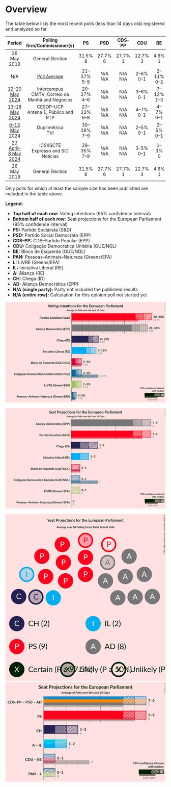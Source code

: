 # Overview

The table below lists the most recent polls (less than 14 days old) registered and analyzed so far.

| Period     | Polling firm/Commissioner(s) | PS | PSD | CDS–PP | CDU | BE | PAN | L | IL | A | CH | AD |
|:----------:|:----------------------------:|:--:|:--:|:--:|:--:|:--:|:--:|:--:|:--:|:--:|:--:|:--:|
| 26 May 2019 | General Election | 31.5% <br> 8 | 27.7% <br> 6 | 27.7% <br> 1 | 12.7% <br> 3 | 4.6% <br> 1 | 1.7% <br> 0 | 0.7% <br> 0 | 0.0% <br> 0 | 0.0% <br> 0 | 0.0% <br> 0 | 0.0% <br> 0 |
| N/A | [Poll Average](average.html) | 21–37% <br> 5–9 | N/A <br> N/A | N/A <br> N/A | 2–6% <br> 0–1 | 2–11% <br> 0–2 | 1–5% <br> 0–1 | 2–8% <br> 0–2 | 3–14% <br> 0–3 | N/A <br> N/A | 9–20% <br> 2–5 | 20–35% <br> 4–8 |
| [12–20 May 2024](2024-05-20-Intercampus.html) | Intercampus <br> CMTV, Correio da Manhã and Negócios | 20–27% <br> 4–6 | N/A <br> N/A | N/A <br> N/A | 3–6% <br> 0–1 | 7–12% <br> 1–3 | 3–6% <br> 0–1 | 5–9% <br> 1–2 | 10–15% <br> 2–3 | N/A <br> N/A | 15–21% <br> 3–5 | 19–25% <br> 4–6 |
| [13–18 May 2024](2024-05-18-CESOP–UCP.html) | CESOP–UCP <br> Antena 1, Público and RTP | 27–33% <br> 6–8 | N/A <br> N/A | N/A <br> N/A | 4–7% <br> 0–1 | 4–7% <br> 0–1 | 1–2% <br> 0 | 4–7% <br> 1 | 5–8% <br> 1 | N/A <br> N/A | 13–17% <br> 3–4 | 28–34% <br> 6–8 |
| [6–13 May 2024](2024-05-13-Duplimétrica.html) | Duplimétrica <br> TVI | 30–38% <br> 7–9 | N/A <br> N/A | N/A <br> N/A | 2–5% <br> 0–1 | 2–5% <br> 0–1 | 0–2% <br> 0 | 2–5% <br> 0–1 | 7–12% <br> 1–2 | N/A <br> N/A | 8–13% <br> 1–3 | 28–36% <br> 7–9 |
| [27 April–8 May 2024](2024-05-08-ICSISCTE.html) | ICS/ISCTE <br> Expresso and SIC Notícias | 29–35% <br> 7–9 | N/A <br> N/A | N/A <br> N/A | 3–5% <br> 0–1 | 1–3% <br> 0 | 1–3% <br> 0 | 1–3% <br> 0 | 3–5% <br> 0–1 | N/A <br> N/A | 16–20% <br> 3–5 | 23–29% <br> 5–7 |
| 26 May 2019 | General Election | 31.5% <br> 8 | 27.7% <br> 6 | 27.7% <br> 1 | 12.7% <br> 3 | 4.6% <br> 1 | 1.7% <br> 0 | 0.7% <br> 0 | 0.0% <br> 0 | 0.0% <br> 0 | 0.0% <br> 0 | 0.0% <br> 0 |

Only polls for which at least the sample size has been published are included in the table above.

**Legend:**
+ **Top half of each row:** Voting intentions (95% confidence interval)
+ **Bottom half of each row:** Seat projections for the European Parliament (95% confidence interval)
+ **PS:** Partido Socialista (S&D)
+ **PSD:** Partido Social Democrata (EPP)
+ **CDS–PP:** CDS–Partido Popular (EPP)
+ **CDU:** Coligação Democrática Unitária (GUE/NGL)
+ **BE:** Bloco de Esquerda (GUE/NGL)
+ **PAN:** Pessoas–Animais–Natureza (Greens/EFA)
+ **L:** LIVRE (Greens/EFA)
+ **IL:** Iniciativa Liberal (RE)
+ **A:** Aliança (RE)
+ **CH:** Chega (ID)
+ **AD:** Aliança Democrática (EPP)
+ **N/A (single party):** Party not included the published results
+ **N/A (entire row):** Calculation for this opinion poll not started yet


![Graph with voting intentions not yet produced](average.png "Voting Intentions")

![Graph with seats not yet produced](average-seats.png "Seats")

![Graph with seating plan not yet produced](average-seating-plan.png "Seating Plan")
![Graph with coalitions seats not yet produced](average-coalitions-seats.png "Coalitions Seats")
